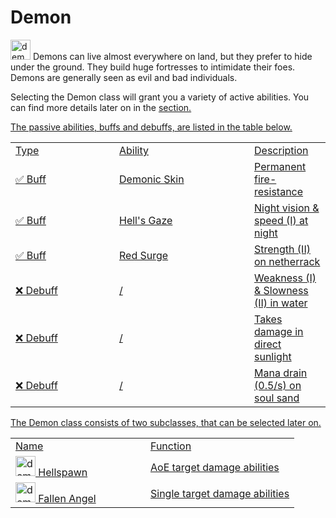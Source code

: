 # Demon

<img src="demon_icon.png" alt="demon_icon" width="32" style="inline" title="Demon Icon"/> Demons can live almost everywhere on land, but they prefer to hide under the ground. They build huge fortresses to intimidate their foes. Demons are generally seen as evil and bad individuals.

<chapter title="Active Abilities"/>

Selecting the Demon class will grant you a variety of active abilities. You can find more details later on in the <a href="Elements.md"/> section.

<chapter title="Passive Abilities"/>

The passive abilities, buffs and debuffs, are listed in the table below.

<table>
    <tr>
        <td width="150">Type</td>
        <td width="200">Ability</td>
        <td>Description</td>
    </tr>
    <tr>
        <td>✅ Buff</td>
        <td>Demonic Skin</td>
        <td>Permanent fire-resistance</td>
    </tr>
    <tr>
        <td>✅ Buff</td>
        <td>Hell's Gaze</td>
        <td>Night vision & speed (I) at night</td>
    </tr>
    <tr>
        <td>✅ Buff</td>
        <td>Red Surge</td>
        <td>Strength (II) on netherrack</td>
    </tr>
    <tr>
        <td>❌ Debuff</td>
        <td>/</td>
        <td>Weakness (I) & Slowness (II) in water</td>
    </tr>
    <tr>
        <td>❌ Debuff</td>
        <td>/</td>
        <td>Takes damage in direct sunlight</td>
    </tr>
    <tr>
        <td>❌ Debuff</td>
        <td>/</td>
        <td>Mana drain (0.5/s) on soul sand</td>
    </tr>
</table>

<chapter title="Subclasses"/>

The Demon class consists of two subclasses, that can be selected later on.

<table>
    <tr>
        <td width="200">Name</td>
        <td>Function</td>
    </tr>
    <tr>
        <td><img src="demon_icon.png" alt="demon_icon" width="32" style="inline" title="Demon Icon"/> Hellspawn</td>
        <td>AoE target damage abilities</td>
    </tr>
    <tr>
        <td><img src="demon_icon.png" alt="demon_icon" width="32" style="inline" title="Demon Icon"/> Fallen Angel</td>
        <td>Single target damage abilities</td>
    </tr>
</table>